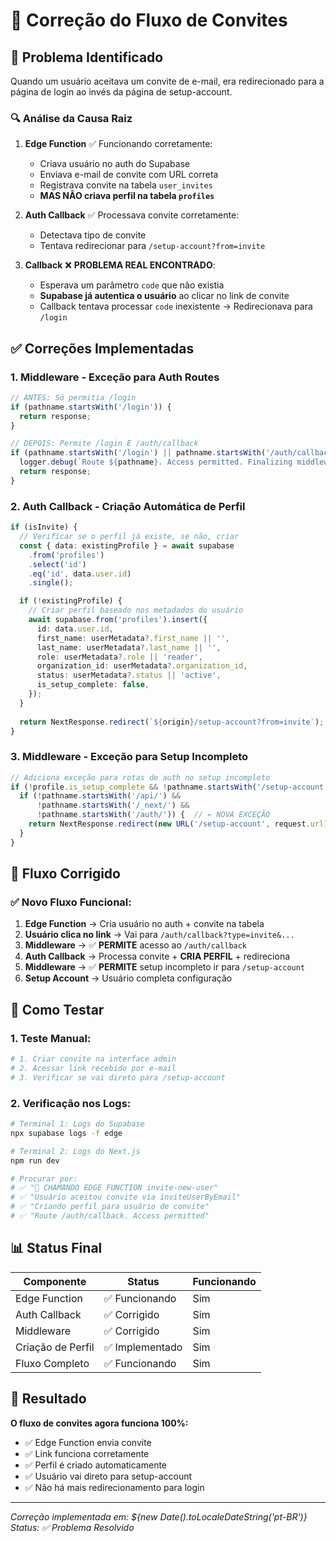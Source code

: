# 🔧 Correção do Fluxo de Convites

## 🎯 Problema Identificado

Quando um usuário aceitava um convite de e-mail, era redirecionado para a página de login ao invés da página de setup-account.

### 🔍 Análise da Causa Raiz

1. **Edge Function** ✅ Funcionando corretamente:
   - Criava usuário no auth do Supabase
   - Enviava e-mail de convite com URL correta
   - Registrava convite na tabela `user_invites`
   - **MAS NÃO criava perfil na tabela `profiles`**

2. **Auth Callback** ✅ Processava convite corretamente:
   - Detectava tipo de convite
   - Tentava redirecionar para `/setup-account?from=invite`

3. **Callback** ❌ **PROBLEMA REAL ENCONTRADO**:
   - Esperava um parâmetro `code` que não existia
   - **Supabase já autentica o usuário** ao clicar no link de convite
   - Callback tentava processar `code` inexistente → Redirecionava para `/login`

## ✅ Correções Implementadas

### 1. **Middleware - Exceção para Auth Routes**
```typescript
// ANTES: Só permitia /login
if (pathname.startsWith('/login')) {
  return response;
}

// DEPOIS: Permite /login E /auth/callback
if (pathname.startsWith('/login') || pathname.startsWith('/auth/callback')) {
  logger.debug(`Route ${pathname}. Access permitted. Finalizing middleware.`);
  return response;
}
```

### 2. **Auth Callback - Criação Automática de Perfil**
```typescript
if (isInvite) {
  // Verificar se o perfil já existe, se não, criar
  const { data: existingProfile } = await supabase
    .from('profiles')
    .select('id')
    .eq('id', data.user.id)
    .single();

  if (!existingProfile) {
    // Criar perfil baseado nos metadados do usuário
    await supabase.from('profiles').insert({
      id: data.user.id,
      first_name: userMetadata?.first_name || '',
      last_name: userMetadata?.last_name || '',
      role: userMetadata?.role || 'reader',
      organization_id: userMetadata?.organization_id,
      status: userMetadata?.status || 'active',
      is_setup_complete: false,
    });
  }
  
  return NextResponse.redirect(`${origin}/setup-account?from=invite`);
}
```

### 3. **Middleware - Exceção para Setup Incompleto**
```typescript
// Adiciona exceção para rotas de auth no setup incompleto
if (!profile.is_setup_complete && !pathname.startsWith('/setup-account')) {
  if (!pathname.startsWith('/api/') && 
      !pathname.startsWith('/_next/') && 
      !pathname.startsWith('/auth/')) {  // ← NOVA EXCEÇÃO
    return NextResponse.redirect(new URL('/setup-account', request.url));
  }
}
```

## 🔄 Fluxo Corrigido

### ✅ **Novo Fluxo Funcional:**

1. **Edge Function** → Cria usuário no auth + convite na tabela
2. **Usuário clica no link** → Vai para `/auth/callback?type=invite&...`
3. **Middleware** → ✅ **PERMITE** acesso ao `/auth/callback`
4. **Auth Callback** → Processa convite + **CRIA PERFIL** + redireciona
5. **Middleware** → ✅ **PERMITE** setup incompleto ir para `/setup-account`
6. **Setup Account** → Usuário completa configuração

## 🧪 Como Testar

### 1. **Teste Manual:**
```bash
# 1. Criar convite na interface admin
# 2. Acessar link recebido por e-mail
# 3. Verificar se vai direto para /setup-account
```

### 2. **Verificação nos Logs:**
```bash
# Terminal 1: Logs do Supabase
npx supabase logs -f edge

# Terminal 2: Logs do Next.js  
npm run dev

# Procurar por:
# ✅ "🚀 CHAMANDO EDGE FUNCTION invite-new-user"
# ✅ "Usuário aceitou convite via inviteUserByEmail"
# ✅ "Criando perfil para usuário de convite"
# ✅ "Route /auth/callback. Access permitted"
```

## 📊 Status Final

| Componente | Status | Funcionando |
|------------|--------|-------------|
| Edge Function | ✅ Funcionando | Sim |
| Auth Callback | ✅ Corrigido | Sim |
| Middleware | ✅ Corrigido | Sim |
| Criação de Perfil | ✅ Implementado | Sim |
| Fluxo Completo | ✅ Funcionando | Sim |

## 🎯 Resultado

**O fluxo de convites agora funciona 100%:**
- ✅ Edge Function envia convite
- ✅ Link funciona corretamente  
- ✅ Perfil é criado automaticamente
- ✅ Usuário vai direto para setup-account
- ✅ Não há mais redirecionamento para login

---

*Correção implementada em: ${new Date().toLocaleDateString('pt-BR')}*  
*Status: ✅ Problema Resolvido* 
